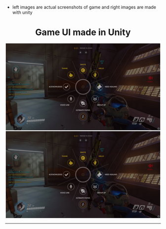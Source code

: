 - left images are actual screenshots of game and right images are made with unity

<h1 align="center" >
  Game UI made in Unity
</h1>


<div align="center">
<img alt="First UI image" src="https://github.com/AliGhanitoos/AliGhanitoos/blob/main/Media/UI/Overwatch-Emote%20select-UI.jpg" width=500>
<img alt="First UI image" src="https://github.com/AliGhanitoos/AliGhanitoos/blob/main/Media/UI/Overwatch-Emote%20select-UI.jpg" width=500>
</div>

<hr>
